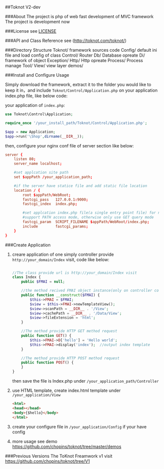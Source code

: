 ##Toknot V2-dev

###About
The project is php of web fast development of MVC framework
The project is development now

###License
see [LICENSE](https://github.com/chopins/toknot/blob/master/LICENSE)

###API and Class Reference
see (http://toknot.com/toknot/)

###Directory Structure
    Toknot/             framework sources code
          Config/       default ini file and load config of class
          Control/      Router
          Db/           Database opreate
          Di/           framework of object
          Exception/
          Http/         Http opreate
          Process/      Process manage
          Tool/
          View/         view layer
     demos/

###Install and Configure Usage

Simply download the framework, extract it to the folder you would like to keep it in，and include
`Toknot/Control/Application.php` on your application index.php file, like below code:

your application of `index.php`:
```php
use Toknot\Control\Application;

require_once '/your_install_path/Toknot/Control/Application.php';

$app = new Application;
$app->run('\Shop',dirname(__DIR__));
```
then, configure your nginx conf file of server section like below:
```conf
server {
    listen 80;
    server_name localhost;

    #set applcation site path
    set $appPath /your_application_path;

    #if the server have statice file and add static file location
    location / {
        root $appPath/WebRoot;
        fastcgi_pass   127.0.0.1:9000;
        fastcgi_index  index.php;

        #set applcation index.php file(a single entry point file) for nginx SCRIPT_FILENAME
        #support PATH access mode, otherwise only use GET query mode
        fastcgi_param  SCRIPT_FILENAME $appPath/WebRoot/index.php;
        include        fastcgi_params;
    }
}
```
###Create Application
1. creare application of one simply controller provide `http://your_domain/Index` visit, code like below:
    ```php

    //The class provide url is http://your_domain/Index visit
    class Index {
        public $FMAI = null;

        //the method recived FMAI object instance(only on controller construct method recived)
        public function __construct($FMAI) {
            $this->FMAI = $FMAI;
            $view = $this->FMAI->newTemplateView();
            $view->scanPath = __DIR__ . '/View';
            $view->cachePath = __DIR__ . '/Data/View';
            $view->fileExtension = 'html';
        }

        //The method provide HTTP GET method request
        public function GET() {
            $this->FMAI->D['hello'] = 'Hello world';
            $this->FMAI->display('index');  //output index template
        }

        //The method provide HTTP POST method request
        public function POST() {
        }
    }

    ```
    then save the file is Index.php under `/your_application_path/Controller`

2. use HTML template, create index.html template under `/your_application/View`
    ```html
    <html>
    <head></head>
    <body>{$hello}</body>
    </html>
    ```
3. create your configure file in `/your_application/Config` if your have config
4. more usage see demo https://github.com/chopins/toknot/tree/master/demos

###Previous Versions
The ToKnot Freamwork v1 visit https://github.com/chopins/toknot/tree/V1
